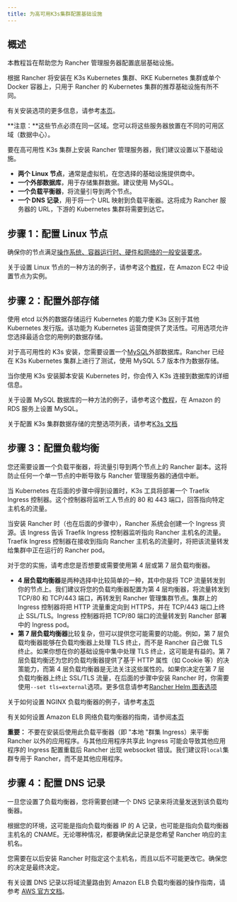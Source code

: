 ```yaml
---
title: 为高可用K3s集群配置基础设施
---
```


## 概述

本教程旨在帮助您为 Rancher 管理服务器配置底层基础设施。

根据 Rancher 将安装在 K3s Kubernetes 集群、RKE Kubernetes 集群或单个 Docker 容器上，只用于 Rancher 的 Kubernetes 集群的推荐基础设施有所不同。

有关安装选项的更多信息，请参考[本页]({{<baseurl>}}/rancher/v2.x/en/installation)。

**注意：**这些节点必须在同一区域。您可以将这些服务器放置在不同的可用区域（数据中心）。

要在高可用性 K3s 集群上安装 Rancher 管理服务器，我们建议设置以下基础设施。

- **两个 Linux 节点**，通常是虚拟机，在您选择的基础设施提供商中。
- **一个外部数据库**，用于存储集群数据。建议使用 MySQL。
- **一个负载平衡器**，将流量引导到两个节点。
- **一个 DNS 记录**，用于将一个 URL 映射到负载平衡器。这将成为 Rancher 服务器的 URL，下游的 Kubernetes 集群将需要到达它。

## 步骤 1：配置 Linux 节点

确保你的节点满足[操作系统、容器运行时、硬件和网络的一般安装要求]({{<baseurl>}}/rancher/v2.x/en/installation/requirements/)。

关于设置 Linux 节点的一种方法的例子，请参考这个[教程]({{<baseurl>}}/rancher/v2.x/en/installation/options/ec2-node)，在 Amazon EC2 中设置节点为实例。

## 步骤 2：配置外部存储

使用 etcd 以外的数据存储运行 Kubernetes 的能力使 K3s 区别于其他 Kubernetes 发行版。该功能为 Kubernetes 运营商提供了灵活性。可用选项允许您选择最适合您的用例的数据存储。

对于高可用性的 K3s 安装，您需要设置一个[MySQL](https://www.mysql.com/)外部数据库。Rancher 已经在 K3s Kubernetes 集群上进行了测试，使用 MySQL 5.7 版本作为数据存储。

当你使用 K3s 安装脚本安装 Kubernetes 时，你会传入 K3s 连接到数据库的详细信息。

关于设置 MySQL 数据库的一种方法的例子，请参考这个[教程]({{<baseurl>}}/rancher/v2.x/en/installation/options/rds/)，在 Amazon 的 RDS 服务上设置 MySQL。

关于配置 K3s 集群数据存储的完整选项列表，请参考[K3s 文档]({{<baseurl>}}/k3s/latest/en/installation/datastore/)

## 步骤 3：配置负载均衡

您还需要设置一个负载平衡器，将流量引导到两个节点上的 Rancher 副本。这将防止任何一个单一节点的中断导致与 Rancher 管理服务器的通信中断。

当 Kubernetes 在后面的步骤中得到设置时，K3s 工具将部署一个 Traefik Ingress 控制器。这个控制器将监听工人节点的 80 和 443 端口，回答指向特定主机名的流量。

当安装 Rancher 时（也在后面的步骤中），Rancher 系统会创建一个 Ingress 资源。该 Ingress 告诉 Traefik Ingress 控制器监听指向 Rancher 主机名的流量。Traefik Ingress 控制器在接收到指向 Rancher 主机名的流量时，将把该流量转发给集群中正在运行的 Rancher pod。

对于您的实施，请考虑您是否想要或需要使用第 4 层或第 7 层负载均衡器。

- **4 层负载均衡器**是两种选择中比较简单的一种，其中你是将 TCP 流量转发到你的节点上。我们建议将您的负载均衡器配置为第 4 层均衡器，将流量转发到 TCP/80 和 TCP/443 端口，再转发到 Rancher 管理集群节点。集群上的 Ingress 控制器将把 HTTP 流量重定向到 HTTPS，并在 TCP/443 端口上终止 SSL/TLS。Ingress 控制器将把 TCP/80 端口的流量转发到 Rancher 部署中的 Ingress pod。
- **第 7 层负载均衡器**比较复杂，但可以提供您可能需要的功能。例如，第 7 层负载均衡器能够在负载均衡器上处理 TLS 终止，而不是 Rancher 自己做 TLS 终止。如果你想在你的基础设施中集中处理 TLS 终止，这可能是有益的。第 7 层负载均衡还为您的负载均衡器提供了基于 HTTP 属性（如 Cookie 等）的决策能力，而第 4 层负载均衡器是无法关注这些属性的。如果你决定在第 7 层负载均衡器上终止 SSL/TLS 流量，在后面的步骤中安装 Rancher 时，你需要使用`--set tls=external`选项。更多信息请参考[Rancher Helm 图表选项]({{<baseurl>}}/rancher/v2.x/en/installation/options/chart-options/#external-tls-termination)

关于如何设置 NGINX 负载均衡器的例子，请参考[本页]({{<baseurl>}}/rancher/v2.x/en/installation/options/nginx/)

有关如何设置 Amazon ELB 网络负载均衡器的指南，请参阅[本页]({{<baseurl>}}/rancher/v2.x/en/installation/options/nlb/)

**重要：**
不要在安装后使用此负载平衡器（即 "本地 "群集 Ingress）来平衡 Rancher 以外的应用程序。与其他应用程序共享此 Ingress 可能会导致其他应用程序的 Ingress 配置重载后 Rancher 出现 websocket 错误。我们建议将`local`集群专用于 Rancher，而不是其他应用程序。

## 步骤 4：配置 DNS 记录

一旦您设置了负载均衡器，您将需要创建一个 DNS 记录来将流量发送到该负载均衡器。

根据您的环境，这可能是指向负载均衡器 IP 的 A 记录，也可能是指向负载均衡器主机名的 CNAME。无论哪种情况，都要确保此记录是您希望 Rancher 响应的主机名。

您需要在以后安装 Rancher 时指定这个主机名，而且以后不可能更改它。确保您的决定是最终决定。

有关设置 DNS 记录以将域流量路由到 Amazon ELB 负载均衡器的操作指南，请参考 [AWS 官方文档](https://docs.aws.amazon.com/Route53/latest/DeveloperGuide/routing-to-elb-load-balancer)。

